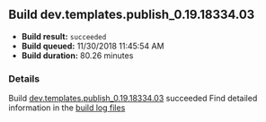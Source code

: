 ## Build dev.templates.publish_0.19.18334.03
- **Build result:** `succeeded`
- **Build queued:** 11/30/2018 11:45:54 AM
- **Build duration:** 80.26 minutes
### Details
Build [dev.templates.publish_0.19.18334.03](https://winappstudio.visualstudio.com/web/build.aspx?pcguid=a4ef43be-68ce-4195-a619-079b4d9834c2&builduri=vstfs%3a%2f%2f%2fBuild%2fBuild%2f26651) succeeded
Find detailed information in the [build log files](https://uwpctdiags.blob.core.windows.net/buildlogs/dev.templates.publish_0.19.18334.03_logs.zip)
